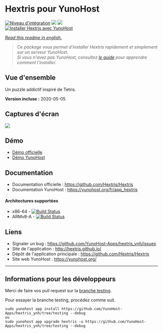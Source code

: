 # Hextris pour YunoHost

[![Niveau d'intégration](https://dash.yunohost.org/integration/hextris.svg)](https://dash.yunohost.org/appci/app/hextris) ![](https://ci-apps.yunohost.org/ci/badges/hextris.status.svg) ![](https://ci-apps.yunohost.org/ci/badges/hextris.maintain.svg)  
[![Installer Hextris avec YunoHost](https://install-app.yunohost.org/install-with-yunohost.svg)](https://install-app.yunohost.org/?app=hextris)

*[Read this readme in english.](./README.md)* 

> *Ce package vous permet d'installer Hextris rapidement et simplement sur un serveur YunoHost.  
Si vous n'avez pas YunoHost, consultez [le guide](https://yunohost.org/#/install) pour apprendre comment l'installer.*

## Vue d'ensemble
Un puzzle addictif inspiré de Tetris.

**Version incluse :** 2020-05-05

## Captures d'écran

![](https://raw.githubusercontent.com/YunoHost-Apps/hextris_ynh/master/screenshot.jpg)

## Démo

* [Démo officielle](http://hextris.io/)
* [Démo YunoHost](https://demo.yunohost.org/hextris/)

## Documentation

 * Documentation officielle : https://github.com/Hextris/Hextris
 * Documentation YunoHost : https://yunohost.org/fr/app_hextris


#### Architectures supportées

* x86-64 - [![Build Status](https://ci-apps.yunohost.org/ci/logs/hextris%20%28Apps%29.svg)](https://ci-apps.yunohost.org/ci/apps/hextris/)
* ARMv8-A - [![Build Status](https://ci-apps-arm.yunohost.org/ci/logs/hextris%20%28Apps%29.svg)](https://ci-apps-arm.yunohost.org/ci/apps/hextris/)

## Liens

 * Signaler un bug : https://github.com/YunoHost-Apps/hextris_ynh/issues
 * Site de l'application : http://hextris.github.io/
 * Dépôt de l'application principale : https://github.com/Hextris/Hextris
 * Site web YunoHost : https://yunohost.org/

---

## Informations pour les développeurs

Merci de faire vos pull request sur la [branche testing](https://github.com/YunoHost-Apps/hextris_ynh/tree/testing).

Pour essayer la branche testing, procédez comme suit.
```
sudo yunohost app install https://github.com/YunoHost-Apps/hextris_ynh/tree/testing --debug
ou
sudo yunohost app upgrade hextris -u https://github.com/YunoHost-Apps/hextris_ynh/tree/testing --debug
```
